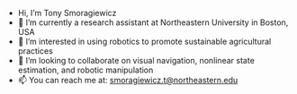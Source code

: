 - Hi, I’m Tony Smoragiewicz
- 🤖 I’m currently a research assistant at Northeastern University in Boston, USA
- 🌿 I’m interested in using robotics to promote sustainable agricultural practices
- 👀 I’m looking to collaborate on visual navigation, nonlinear state estimation, and robotic manipulation
- 📫 You can reach me at: smoragiewicz.t@northeastern.edu

<!---
Tsmorz/Tsmorz is a ✨ special ✨ repository because its `README.md` (this file) appears on your GitHub profile.
You can click the Preview link to take a look at your changes.
--->
